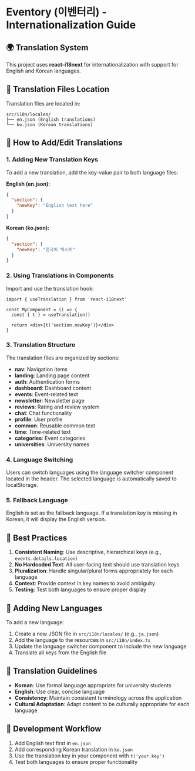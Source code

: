 # Eventory (이벤터리) - Internationalization Guide

## 🌍 Translation System

This project uses **react-i18next** for internationalization with support for English and Korean languages.

## 📁 Translation Files Location

Translation files are located in:
```
src/i18n/locales/
├── en.json (English translations)
└── ko.json (Korean translations)
```

## 🔧 How to Add/Edit Translations

### 1. Adding New Translation Keys

To add a new translation, add the key-value pair to both language files:

**English (en.json):**
```json
{
  "section": {
    "newKey": "English text here"
  }
}
```

**Korean (ko.json):**
```json
{
  "section": {
    "newKey": "한국어 텍스트"
  }
}
```

### 2. Using Translations in Components

Import and use the translation hook:
```tsx
import { useTranslation } from 'react-i18next'

const MyComponent = () => {
  const { t } = useTranslation()
  
  return <div>{t('section.newKey')}</div>
}
```

### 3. Translation Structure

The translation files are organized by sections:

- **nav**: Navigation items
- **landing**: Landing page content
- **auth**: Authentication forms
- **dashboard**: Dashboard content
- **events**: Event-related text
- **newsletter**: Newsletter page
- **reviews**: Rating and review system
- **chat**: Chat functionality
- **profile**: User profile
- **common**: Reusable common text
- **time**: Time-related text
- **categories**: Event categories
- **universities**: University names

### 4. Language Switching

Users can switch languages using the language switcher component located in the header. The selected language is automatically saved to localStorage.

### 5. Fallback Language

English is set as the fallback language. If a translation key is missing in Korean, it will display the English version.

## 🎯 Best Practices

1. **Consistent Naming**: Use descriptive, hierarchical keys (e.g., `events.details.location`)
2. **No Hardcoded Text**: All user-facing text should use translation keys
3. **Pluralization**: Handle singular/plural forms appropriately for each language
4. **Context**: Provide context in key names to avoid ambiguity
5. **Testing**: Test both languages to ensure proper display

## 🔄 Adding New Languages

To add a new language:

1. Create a new JSON file in `src/i18n/locales/` (e.g., `ja.json`)
2. Add the language to the resources in `src/i18n/index.ts`
3. Update the language switcher component to include the new language
4. Translate all keys from the English file

## 📝 Translation Guidelines

- **Korean**: Use formal language appropriate for university students
- **English**: Use clear, concise language
- **Consistency**: Maintain consistent terminology across the application
- **Cultural Adaptation**: Adapt content to be culturally appropriate for each language

## 🚀 Development Workflow

1. Add English text first in `en.json`
2. Add corresponding Korean translation in `ko.json`
3. Use the translation key in your component with `t('your.key')`
4. Test both languages to ensure proper functionality
